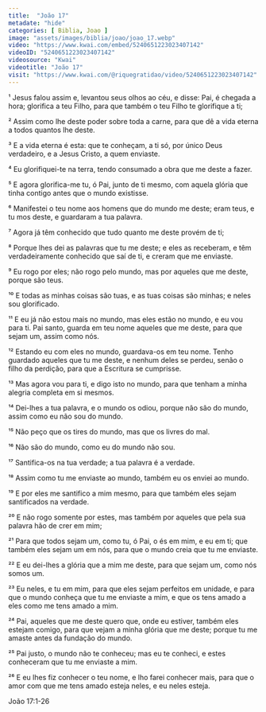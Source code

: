```yaml
---
title:  "João 17"
metadate: "hide"
categories: [ Biblia, Joao ]
image: "assets/images/biblia/joao/joao_17.webp"
video: "https://www.kwai.com/embed/5240651223023407142"
videoID: "5240651223023407142"
videosource: "Kwai"
videotitle: "João 17"
visit: "https://www.kwai.com/@riquegratidao/video/5240651223023407142"
---
```



¹ Jesus falou assim e, levantou seus olhos ao céu, e disse: Pai, é chegada a hora; glorifica a teu Filho, para que também o teu Filho te glorifique a ti;

² Assim como lhe deste poder sobre toda a carne, para que dê a vida eterna a todos quantos lhe deste.

³ E a vida eterna é esta: que te conheçam, a ti só, por único Deus verdadeiro, e a Jesus Cristo, a quem enviaste.

⁴ Eu glorifiquei-te na terra, tendo consumado a obra que me deste a fazer.

⁵ E agora glorifica-me tu, ó Pai, junto de ti mesmo, com aquela glória que tinha contigo antes que o mundo existisse.

⁶ Manifestei o teu nome aos homens que do mundo me deste; eram teus, e tu mos deste, e guardaram a tua palavra.

⁷ Agora já têm conhecido que tudo quanto me deste provém de ti;

⁸ Porque lhes dei as palavras que tu me deste; e eles as receberam, e têm verdadeiramente conhecido que saí de ti, e creram que me enviaste.

⁹ Eu rogo por eles; não rogo pelo mundo, mas por aqueles que me deste, porque são teus.

¹⁰ E todas as minhas coisas são tuas, e as tuas coisas são minhas; e neles sou glorificado.

¹¹ E eu já não estou mais no mundo, mas eles estão no mundo, e eu vou para ti. Pai santo, guarda em teu nome aqueles que me deste, para que sejam um, assim como nós.

¹² Estando eu com eles no mundo, guardava-os em teu nome. Tenho guardado aqueles que tu me deste, e nenhum deles se perdeu, senão o filho da perdição, para que a Escritura se cumprisse.

¹³ Mas agora vou para ti, e digo isto no mundo, para que tenham a minha alegria completa em si mesmos.

¹⁴ Dei-lhes a tua palavra, e o mundo os odiou, porque não são do mundo, assim como eu não sou do mundo.

¹⁵ Não peço que os tires do mundo, mas que os livres do mal.

¹⁶ Não são do mundo, como eu do mundo não sou.

¹⁷ Santifica-os na tua verdade; a tua palavra é a verdade.

¹⁸ Assim como tu me enviaste ao mundo, também eu os enviei ao mundo.

¹⁹ E por eles me santifico a mim mesmo, para que também eles sejam santificados na verdade.

²⁰ E não rogo somente por estes, mas também por aqueles que pela sua palavra hão de crer em mim;

²¹ Para que todos sejam um, como tu, ó Pai, o és em mim, e eu em ti; que também eles sejam um em nós, para que o mundo creia que tu me enviaste.

²² E eu dei-lhes a glória que a mim me deste, para que sejam um, como nós somos um.

²³ Eu neles, e tu em mim, para que eles sejam perfeitos em unidade, e para que o mundo conheça que tu me enviaste a mim, e que os tens amado a eles como me tens amado a mim.

²⁴ Pai, aqueles que me deste quero que, onde eu estiver, também eles estejam comigo, para que vejam a minha glória que me deste; porque tu me amaste antes da fundação do mundo.

²⁵ Pai justo, o mundo não te conheceu; mas eu te conheci, e estes conheceram que tu me enviaste a mim.

²⁶ E eu lhes fiz conhecer o teu nome, e lho farei conhecer mais, para que o amor com que me tens amado esteja neles, e eu neles esteja. 



João 17:1-26


